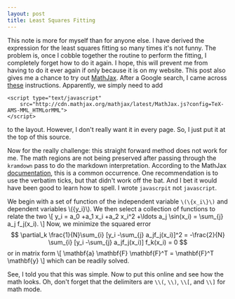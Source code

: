 ```yaml
---
layout: post
title: Least Squares Fitting
---
```


<script type="text/javascript"
    src="http://cdn.mathjax.org/mathjax/latest/MathJax.js?config=TeX-AMS-MML_HTMLorMML">
</script>

This note is more for myself than for anyone else.  I have derived the
expression for the least squares fitting so many times it's not funny.
The problem is, once I cobble together the routine to perform the
fitting, I completely forget how to do it again.  I hope, this will
prevent me from having to do it ever again if only because it is on my
website.  This post also gives me a chance to try out [MathJax].  After
a Google search, I came across [these][sanchez_mathjax_2014]
instructions.  Apparently, we simply need to add

    <script type="text/javascript"
        src="http://cdn.mathjax.org/mathjax/latest/MathJax.js?config=TeX-AMS-MML_HTMLorMML">
    </script>

to the layout.  However, I don't really want it in every page.  So, I
just put it at the top of this source.

Now for the really challenge: this straight forward method does not work
for me.  The math regions are not being preserved after passing through
the `kramdown` pass to do the markdown interpretation.  According to the
MathJax [documentation], this is a common occurrence.  One
recommendation is to use the verbatim ticks, but that didn't work
off the bat.  And I bet it would have been good to learn how to spell.
I wrote `javascrpit` not `javascript`.

<!--I didn't want it to *always* be there, but trial and-->
<!--error appears to tell me it *must* be in the header.  So, into the-->
<!--`default.html` file it is.  The advantage is it will always be availa-->

We begin with a set of function of the independent variable
```\(\{x_i\}\)``` and dependent variables \\(\{y_i\}\\).  We then select a
collection of functions to relate the two
<span>\\[
    y_i = a_0 +a_1 x_i +a_2 x_i^2 +\ldots a_j \sin(x_i) = \sum_{j} a_j
    f_j(x_i).
\\]</span>
Now, we minimize the squared error
$$
    \partial_k \frac{1}{N}\sum_{i} [y_i -\sum_{j} a_jf_j(x_i)]^2 =
    -\frac{2}{N} \sum_{i} [y_i -\sum_{j} a_jf_j(x_i)] f_k(x_i) = 0
$$
or in matrix form
\\[
    \mathbf{a} \mathbf{F} \mathbf{F}^T = \mathbf{F}^T \mathbf{y}
\\]
which can be readily solved.

See, I told you that this was simple.  Now to put this online and see
how the math looks.  Oh, don't forget that the delimiters are `\\(`,
`\\)`, `\\[`, and `\\]` for math mode.

[MathJax]: http://www.mathjax.org
[sanchez_mathjax_2014]: http://gastonsanchez.com/blog/opinion/2014/02/16/Mathjax-with-jekyll.html
[documentation]: docs.mathjax.org/en/latest/tex.html

